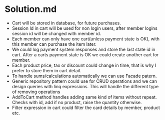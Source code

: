 # Solution.md

- Cart will be stored in database, for future purchases.
- Session Id in cart will be used for non login users, after member logins session id will be changed with member id.
- Each member can only have one cart(unless payment state is OK), with this member can purchase the item later.
- We could log payment system responses and store the last state id in cart. After a carts payment state is OK we could create another cart for member.
- Each product price, tax or discount could change in time, that is why I prefer to store them in cart detail.
- To handle sums/calculations automatically we can use Facade patern.
- Generic repository pattern could use for CRUD operations and we can design queries with linq expressions. This will handle the different type of removing operations
- AddToCart method handles adding same kind of items without repeat. Checks with id, add if no product, raise the quantity otherwise.
- Filter expression in cart could filter the card details by member, product etc.
